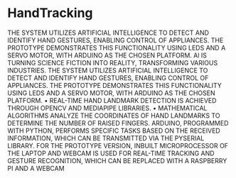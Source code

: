 # HandTracking
THE SYSTEM UTILIZES ARTIFICIAL INTELLIGENCE TO DETECT AND IDENTIFY HAND GESTURES, ENABLING CONTROL OF APPLIANCES. THE PROTOTYPE DEMONSTRATES THIS FUNCTIONALITY USING LEDS AND A SERVO MOTOR, WITH ARDUINO AS THE CHOSEN PLATFORM.
Al IS TURNING SCIENCE FICTION INTO REALITY, TRANSFORMING VARIOUS INDUSTRIES.
THE SYSTEM UTILIZES ARTIFICIAL INTELLIGENCE TO DETECT AND IDENTIFY HAND GESTURES, ENABLING CONTROL OF APPLIANCES.
THE PROTOTYPE DEMONSTRATES THIS FUNCTIONALITY USING LEDS AND A SERVO MOTOR, WITH ARDUINO AS THE CHOSEN PLATFORM.
• REAL-TIME HAND LANDMARK DETECTION IS ACHIEVED THROUGH OPENCV AND MEDIAPIPE LIBRARIES.
• MATHEMATICAL ALGORITHMS ANALYZE THE COORDINATES OF HAND LANDMARKS TO DETERMINE THE NUMBER OF RAISED FINGERS.
ARDUINO, PROGRAMMED WITH PYTHON, PERFORMS SPECIFIC TASKS BASED ON THE RECEIVED INFORMATION, WHICH CAN BE TRANSMITTED VIA THE PYSERIAL LIBRARY.
FOR THE PROTOTYPE VERSION, INBUILT MICROPROCESSOR OF THE LAPTOP AND WEBCAM IS USED FOR REAL-TIME TRACKING AND GESTURE RECOGNITION, WHICH CAN BE REPLACED WITH A RASPBERRY PI AND A WEBCAM
